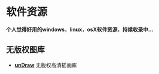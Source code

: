 # 软件资源

**个人觉得好用的windows，linux，osX软件资源，持续收录中...**

## 无版权图库

- [**unDraw**](https://undraw.co/illustrations) 无版权高清插画库
